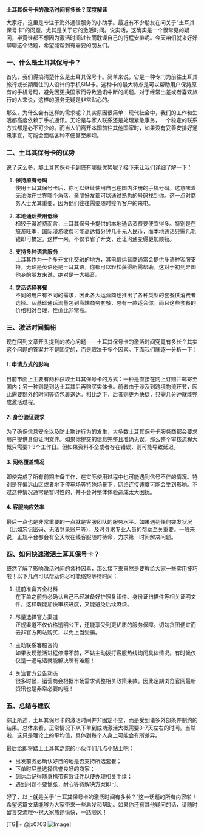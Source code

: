 **土耳其保号卡的激活时间有多长？深度解读**

大家好，这里是专注于海外通信服务的小助手。最近有不少朋友在问关于“土耳其保号卡”的问题，尤其是关于它的激活时间。说实话，这确实是一个很常见的疑问，毕竟谁都不想因为激活时间过长而耽误自己的行程安排呢。今天咱们就来好好聊聊这个话题，希望能帮到有需要的朋友们。

### 一、什么是土耳其保号卡？

首先，我们得搞清楚什么是土耳其保号卡。简单来说，它是一种专门为前往土耳其旅行或长期居住的人设计的手机SIM卡。这种卡的最大特点是可以帮助用户保持原有的手机号码，避免因更换国家而导致通讯中断的问题。对于经常出差或者喜欢旅行的人来说，这样的服务无疑是非常贴心的。

那么，为什么会有这样的需求呢？其实原因很简单：现代社会中，我们的工作和生活都高度依赖于手机通讯。无论是与家人联系还是处理紧急事务，一个稳定的联系方式都是必不可少的。而当人们离开本国前往其他国家时，如果没有妥善安排好通讯事宜，可能会面临各种不便甚至麻烦。

### 二、土耳其保号卡的优势

说了这么多，那土耳其保号卡到底有哪些优势呢？接下来让我们详细了解一下：

1. **保持原有号码**  
   使用土耳其保号卡后，你可以继续使用自己在国内注册的手机号码。这意味着无论你在世界哪个角落，亲朋好友都可以通过熟悉的号码找到你。这一点对商务人士尤其重要，因为他们往往需要随时接听客户的来电。

2. **本地通话费用低廉**  
   相较于漫游费而言，土耳其保号卡提供的本地通话资费要便宜得多。特别是在旅游旺季，国际漫游收费可能高达每分钟几十元人民币，而本地通话只需几毛钱即可搞定。这样一来，不仅节省了开支，还让沟通变得更加顺畅。

3. **支持多种语言服务**  
   土耳其作为一个多元文化交融的地方，其电信运营商通常会提供多语种客服支持。无论是英语还是土耳其语，你都可以轻松获得所需帮助。这对于初到异国他乡的朋友来说，绝对是一大福音。

4. **灵活选择套餐**  
   不同的用户有不同的需求，因此各大运营商也推出了各种类型的套餐供消费者选择。从基础通话流量包到高端商务套餐，总有一款适合你。而且这些套餐的价格相对合理，性价比非常高。

### 三、激活时间揭秘

现在回到文章开头提到的核心问题——土耳其保号卡的激活时间究竟有多长？其实这个问题的答案并不是固定的，而是取决于多个因素。下面我们就逐一分析一下：

#### 1. 申请方式的影响  
目前市面上主要有两种获取土耳其保号卡的方式：一种是直接在网上订购并邮寄至国内；另一种则是到达土耳其后再购买实体卡。前者由于涉及到跨境物流环节，因此需要额外的时间等待包裹送达。相比之下，后者则更为快捷，只需几分钟就能完成激活过程。

#### 2. 身份验证要求  
为了确保信息安全以及防止欺诈行为的发生，大多数土耳其保号卡服务商都会要求用户提供身份证明文件。如果你提交的信息完整且准确无误，那么整个审核流程大概只需要1-3个工作日。但如果资料不全或者存在错误，则可能导致延迟。

#### 3. 网络覆盖情况  
即使完成了所有前期准备工作，在实际使用过程中也可能遇到信号不佳的情况。特别是在偏远山区或者地下停车场等特殊场景下，网络连接速度可能会受到影响。不过这种情况通常是暂时性的，并不会对整体体验造成太大困扰。

#### 4. 客服响应效率  
最后一点也是非常重要的一点就是客服团队的服务水平。如果遇到任何突发状况（比如忘记密码、无法登录账户等），及时寻求专业人员的帮助至关重要。一般来说，正规平台都会有全天候在线客服随时待命，力求第一时间解决问题。

### 四、如何快速激活土耳其保号卡？

既然了解了影响激活时间的各种因素，那么接下来自然是要教给大家一些实用技巧啦！以下几点可以帮助你尽可能缩短等待时间：

1. 提前准备齐全材料  
   在下单之前务必确认自己已经准备好护照复印件、身份证扫描件等相关证明文件。这样既能加快审核进度，又能避免后续麻烦。

2. 尽量选择官方渠道  
   正规渠道不仅价格透明公正，还能享受到更优质的服务保障。切勿贪图便宜而去非官方网站购买，以免上当受骗。

3. 主动联系客服咨询  
   如果发现激活进程停滞不前，不妨主动拨打客服热线询问具体情况。有时候仅仅是一通电话就能解决所有难题！

4. 关注官方公告动态  
   很多时候，运营商会根据市场需求调整相关政策条款。因此定期浏览官网最新资讯也是非常必要的哦！

### 五、总结与建议

综上所述，土耳其保号卡的激活时间并非固定不变，而是受到诸多外部条件制约的结果。总体来看，正常情况下从下单到成功激活大概需要3-7天左右的时间。当然啦，这只是理论上的平均值，具体到每个人身上可能会有所差异。

最后给即将踏上土耳其之旅的小伙伴们几点小贴士吧：
- 出发前务必确认好目的地是否支持所选套餐；
- 下单时尽量选择信誉良好的商家；
- 到达后记得随身携带有效证件以便办理相关手续；
- 遇到问题不要慌张，耐心等待解决方案即可。

好了，以上就是关于“土耳其保号卡的激活时间有多长？”这一话题的所有内容啦！希望这篇文章能够为大家带来一些启发和帮助。如果你还有其他疑问的话，请随时留言交流哦～祝大家旅途愉快，一路顺风！

[TG💪+ @jx0703 ![Image](https://github.com/user-attachments/assets/dbca1d08-cadb-493c-b0ec-ad6f7a83f270)]
